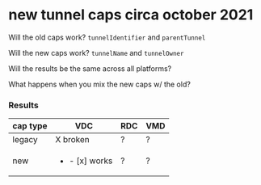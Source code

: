 # new tunnel caps circa october 2021
Will the old caps work? `tunnelIdentifier` and `parentTunnel`

Will the new caps work? `tunnelName` and `tunnelOwner`

Will the results be the same across all platforms?

What happens when you mix the new caps w/ the old?


### Results

|cap type | VDC | RDC | VMD |
| --- | --- | --- | --- |
| legacy | X broken | ? | ? |
| new | <ul><li>- [x] works</li></ul> | ? | ? |